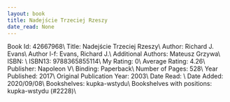 ```yaml
---
layout: book
title: Nadejście Trzeciej Rzeszy
date_read: None
---
```


Book Id: 42667968\ 
Title: Nadejście Trzeciej Rzeszy\ 
Author: Richard J. Evans\ 
Author l-f: Evans, Richard J.\ 
Additional Authors: Mateusz Grzywa\ 
ISBN: \ 
ISBN13: 9788365855114\ 
My Rating: 0\ 
Average Rating: 4.26\ 
Publisher: Napoleon V\ 
Binding: Paperback\ 
Number of Pages: 528\ 
Year Published: 2017\ 
Original Publication Year: 2003\ 
Date Read: \ 
Date Added: 2020/09/08\ 
Bookshelves: kupka-wstydu\ 
Bookshelves with positions: kupka-wstydu (#2228)\ 

